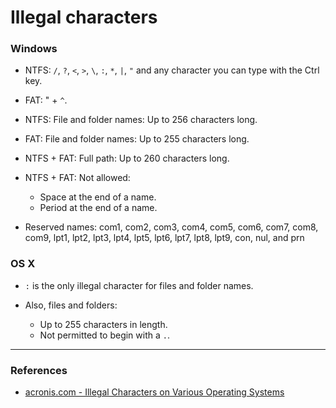 # Illegal characters

### Windows

- NTFS: `/`, `?`, `<`, `>`, `\`, `:`, `*`, `|`, `"` and any character you can type with the Ctrl key.
- FAT: " + `^`.

- NTFS: File and folder names: Up to 256 characters long.
- FAT: File and folder names: Up to 255 characters long.

- NTFS + FAT: Full path: Up to 260 characters long.

- NTFS + FAT: Not allowed:
  - Space at the end of a name.
  - Period at the end of a name.
  
- Reserved names: com1, com2, com3, com4, com5, com6, com7, com8, com9, lpt1, lpt2, lpt3, lpt4, lpt5, lpt6, lpt7, lpt8, lpt9, con, nul, and prn

### OS X

- `:` is the only illegal character for files and folder names.

- Also, files and folders:
  - Up to 255 characters in length.
  - Not permitted to begin with a `.`.

---

### References

- [acronis.com - Illegal Characters on Various Operating Systems](https://kb.acronis.com/content/39790)
